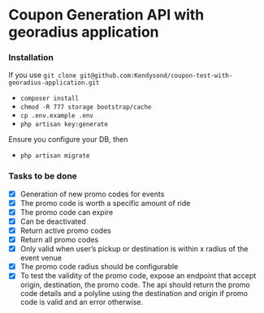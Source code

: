 # Coupon Generation API with georadius application


### Installation

If you use `git clone git@github.com:Kendysond/coupon-test-with-georadius-application.git`

- `composer install`
- `chmod -R 777 storage bootstrap/cache`
- `cp .env.example .env`
- `php artisan key:generate`

Ensure you configure your DB, then

- `php artisan migrate`


### Tasks to be done

- [x] Generation of new promo codes for events
- [x] The promo code is worth a specific amount of ride
- [x] The promo code can expire
- [x] Can be deactivated
- [x] Return active promo codes
- [x] Return all promo codes
- [x] Only valid when user’s pickup or destination is within x radius of the event venue
- [x] The promo code radius should be configurable 
- [x] To test the validity of the promo code, expose an endpoint that accept origin, destination, the promo code. The api should return the promo code details and a polyline using the destination and origin if promo code is valid and an error otherwise.